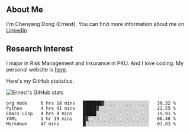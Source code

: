 ## About Me

I'm Chenyang Dong (Ernest). You can find more information about me on [LinkedIn](https://www.linkedin.com/in/%E6%99%A8%E9%98%B3-%E8%91%A3-918ab41b4/)

## Research Interest

I major in Risk Management and Insurance in PKU. And I love coding. My personal website is [here](https://ernestdong.github.io).

Here's my GitHub statistics.

![Ernest's GitHub stats](https://github-readme-stats.vercel.app/api?username=ErnestDong&show_icons=true?count_private=true)

<!--START_SECTION:waka-->
```text
org mode     6 hrs 18 mins   ███████▓░░░░░░░░░░░░░░░░░   30.32 % 
Python       4 hrs 41 mins   █████▓░░░░░░░░░░░░░░░░░░░   22.55 % 
Emacs Lisp   4 hrs 8 mins    █████░░░░░░░░░░░░░░░░░░░░   19.91 % 
YAML         1 hr 19 mins    █▓░░░░░░░░░░░░░░░░░░░░░░░   06.40 % 
Markdown     47 mins         █░░░░░░░░░░░░░░░░░░░░░░░░   03.83 % 
```
<!--END_SECTION:waka-->
